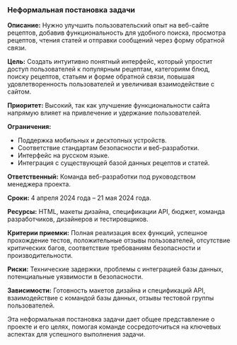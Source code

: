 ### Неформальная постановка задачи

**Описание:**
Нужно улучшить пользовательский опыт на веб-сайте рецептов, добавив функциональность для удобного поиска, просмотра рецептов, чтения статей и отправки сообщений через форму обратной связи. 

**Цель:**
Создать интуитивно понятный интерфейс, который упростит доступ пользователей к популярным рецептам, категориям блюд, поиску рецептов, статьям и форме обратной связи, повышая удовлетворенность пользователей и увеличивая взаимодействие с сайтом.

**Приоритет:**
Высокий, так как улучшение функциональности сайта напрямую влияет на привлечение и удержание пользователей.

**Ограничения:**
- Поддержка мобильных и десктопных устройств.
- Соответствие стандартам безопасности и веб-разработки.
- Интерфейс на русском языке.
- Интеграция с существующей базой данных рецептов и статей.

**Ответственный:**
Команда веб-разработки под руководством менеджера проекта.

**Сроки:**
4 апреля 2024 года – 21 мая 2024 года.

**Ресурсы:**
HTML, макеты дизайна, спецификации API, бюджет, команда разработчиков, дизайнеров и тестировщиков.

**Критерии приемки:**
Полная реализация всех функций, успешное прохождение тестов, положительные отзывы пользователей, отсутствие критических багов, соответствие требованиям безопасности и производительности.

**Риски:**
Технические задержки, проблемы с интеграцией базы данных, потенциальные уязвимости в безопасности.

**Зависимости:**
Готовность макетов дизайна и спецификаций API, взаимодействие с командой базы данных, отзывы тестовой группы пользователей.

Эта неформальная постановка задачи дает общее представление о проекте и его целях, помогая команде сосредоточиться на ключевых аспектах для успешного выполнения задачи.